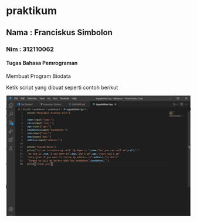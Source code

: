 # praktikum
## Nama : Franciskus Simbolon
### Nim : 312110062
#### Tugas Bahasa Pemrograman

Membuat Program Biodata <p>
Ketik script yang dibuat seperti contoh berikut<p>
![Gambar1](ss/ss1.png.png)